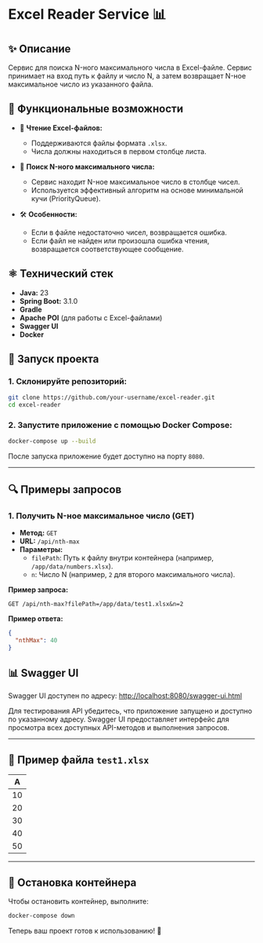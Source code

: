 # Excel Reader Service 📊

## ✨ Описание

Сервис для поиска N-ного максимального числа в Excel-файле. Сервис принимает на вход путь к файлу и число N, а затем возвращает N-ное максимальное число из указанного файла.

## 🌟 Функциональные возможности

- 📂 **Чтение Excel-файлов:**
  - Поддерживаются файлы формата `.xlsx`.
  - Числа должны находиться в первом столбце листа.

- 🔢 **Поиск N-ного максимального числа:**
  - Сервис находит N-ное максимальное число в столбце чисел.
  - Используется эффективный алгоритм на основе минимальной кучи (PriorityQueue).

- 🛠️ **Особенности:**
  - Если в файле недостаточно чисел, возвращается ошибка.
  - Если файл не найден или произошла ошибка чтения, возвращается соответствующее сообщение.


## ⚛️ Технический стек

- **Java:** 23
- **Spring Boot:** 3.1.0
- **Gradle**
- **Apache POI** (для работы с Excel-файлами)
- **Swagger UI**
- **Docker**

## 🚀 Запуск проекта

### 1. Склонируйте репозиторий:

```bash
git clone https://github.com/your-username/excel-reader.git
cd excel-reader
```

### 2. Запустите приложение с помощью Docker Compose:

```bash
docker-compose up --build
```


После запуска приложение будет доступно на порту `8080`.

---

## 🔍 Примеры запросов

### 1. Получить N-ное максимальное число (GET)

- **Метод:** `GET`
- **URL:** `/api/nth-max`
- **Параметры:**
  - `filePath`: Путь к файлу внутри контейнера (например, `/app/data/numbers.xlsx`).
  - `n`: Число N (например, `2` для второго максимального числа).

**Пример запроса:**
```
GET /api/nth-max?filePath=/app/data/test1.xlsx&n=2
```

**Пример ответа:**
```json
{
  "nthMax": 40
}
```


## 📊 Swagger UI

Swagger UI доступен по адресу: [http://localhost:8080/swagger-ui.html](http://localhost:8080/swagger-ui.html)

Для тестирования API убедитесь, что приложение запущено и доступно по указанному адресу. Swagger UI предоставляет интерфейс для просмотра всех доступных API-методов и выполнения запросов.

---

## 📝 Пример файла `test1.xlsx`

| A  |
|----|
| 10 |
| 20 |
| 30 |
| 40 |
| 50 |

---

## 🛑 Остановка контейнера

Чтобы остановить контейнер, выполните:

```bash
docker-compose down
```

Теперь ваш проект готов к использованию! 🚀
